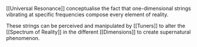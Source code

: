 [[Universal Resonance]] conceptualise the fact that one-dimensional strings vibrating at specific frequencies compose every element of reality.

These strings can be perceived and manipulated by [[Tuners]] to alter the [[Spectrum of Reality]] in the different [[Dimensions]] to create supernatural phenomenon.

